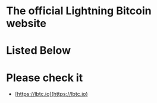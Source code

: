 # The official Lightning Bitcoin website 
# Listed Below
# Please check it 
- [https://lbtc.io](https://lbtc.io)
